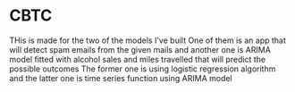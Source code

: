 # CBTC
THis is made for the two of the models I've built 
One of them is an app that will detect spam emails from the given mails and another one is ARIMA model fitted with alcohol sales and miles travelled that will predict the possible outcomes 
The former one is using logistic regression algorithm and the latter one is time series function using ARIMA model

